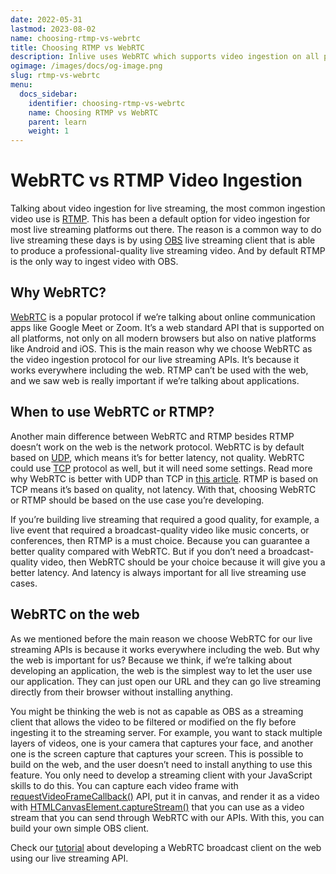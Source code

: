 ```yaml
---
date: 2022-05-31
lastmod: 2023-08-02
name: choosing-rtmp-vs-webrtc
title: Choosing RTMP vs WebRTC
description: Inlive uses WebRTC which supports video ingestion on all platforms including web, has better latency than RTMP, and can be used to build your own OBS client.
ogimage: /images/docs/og-image.png
slug: rtmp-vs-webrtc
menu:
  docs_sidebar:
    identifier: choosing-rtmp-vs-webrtc
    name: Choosing RTMP vs WebRTC
    parent: learn
    weight: 1
---
```


# WebRTC vs RTMP Video Ingestion
Talking about video ingestion for live streaming, the most common ingestion video use is [RTMP](https://wowza.medium.com/rtmp-streaming-the-real-time-messaging-protocol-explained-3306cfae5474). This has been a default option for video ingestion for most live streaming platforms out there. The reason is a common way to do live streaming these days is by using [OBS](https://obsproject.com/) live streaming client that is able to produce a professional-quality live streaming video. And by default RTMP is the only way to ingest video with OBS.

## Why WebRTC?
[WebRTC](https://developer.mozilla.org/en-US/docs/Web/API/WebRTC_API) is a popular protocol if we’re talking about online communication apps like Google Meet or Zoom. It’s a web standard API that is supported on all platforms, not only on all modern browsers but also on native platforms like Android and iOS. This is the main reason why we choose WebRTC as the video ingestion protocol for our live streaming APIs. It’s because it works everywhere including the web. RTMP can’t be used with the web, and we saw web is really important if we’re talking about applications.

## When to use WebRTC or RTMP?
Another main difference between WebRTC and RTMP besides RTMP doesn’t work on the web is the network protocol. WebRTC is by default based on [UDP](https://www.cloudflare.com/learning/ddos/glossary/user-datagram-protocol-udp/), which means it’s for better latency, not quality. WebRTC could use [TCP](https://www.cloudflare.com/learning/ddos/glossary/tcp-ip/) protocol as well, but it will need some settings. Read more why WebRTC is better with UDP than TCP in [this article](https://bloggeek.me/why-you-should-prefer-udp-over-tcp-for-your-webrtc-sessions/). RTMP is based on TCP means it’s based on quality, not latency. With that, choosing WebRTC or RTMP should be based on the use case you’re developing.

If you’re building live streaming that required a good quality, for example, a live event that required a broadcast-quality video like music concerts, or conferences, then RTMP is a must choice. Because you can guarantee a better quality compared with WebRTC. But if you don’t need a broadcast-quality video, then WebRTC should be your choice because it will give you a better latency. And latency is always important for all live streaming use cases.

## WebRTC on the web
As we mentioned before the main reason we choose WebRTC for our live streaming APIs is because it works everywhere including the web. But why the web is important for us? Because we think, if we’re talking about developing an application, the web is the simplest way to let the user use our application. They can just open our URL and they can go live streaming directly from their browser without installing anything.

You might be thinking the web is not as capable as OBS as a streaming client that allows the video to be filtered or modified on the fly before ingesting it to the streaming server. For example, you want to stack multiple layers of videos, one is your camera that captures your face, and another one is the screen capture that captures your screen. This is possible to build on the web, and the user doesn’t need to install anything to use this feature. You only need to develop a streaming client with your JavaScript skills to do this. You can capture each video frame with [requestVideoFrameCallback()](https://web.dev/requestvideoframecallback-rvfc/) API, put it in canvas, and render it as a video with [HTMLCanvasElement.captureStream()](https://developer.mozilla.org/en-US/docs/Web/API/HTMLCanvasElement/captureStream) that you can use as a video stream that you can send through WebRTC with our APIs. With this, you can build your own simple OBS client.

Check our [tutorial](/docs/tutorials/live-stream-api/tutorial-app-with-webrtc/) about developing a WebRTC broadcast client on the web using our live streaming API.